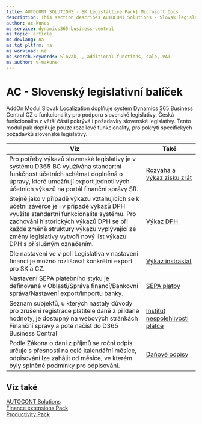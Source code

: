```yaml
---
title: AUTOCONT SOLUTIONS - SK Legistaltive Pack| Microsoft Docs
description: This section describes AUTOCONT Solutions - Slovak legislation
author: ac-kunes
ms.service: dynamics365-business-central
ms.topic: article
ms.devlang: na
ms.tgt_pltfrm: na
ms.workload: na
ms.search.keywords: Slovak, , additional functions, sale, VAT
ms.author: v-makune
---
```


# AC - Slovenský legislativní balíček

 AddOn Modul Slovak Localization doplňuje systém Dynamics 365 Business Central CZ o funkcionality pro podporu slovenské legislativy. Česká funkcionalita z větší části pokrývá i požadavky slovenské legislativy. Tento modul pak doplňuje pouze rozdílové funkcionality, pro pokrytí specifických požadavků slovenské legislativy. 

|Viz|Také|
|-|-|
|Pro potřeby výkazů slovenské legislativy je v systému D365 BC využívána standartní funkčnost účetních schémat doplněná o úpravy, které umožňují export jednotlivých účetních výkazů na portál finanční správy SR.|[Rozvaha a výkaz zisku zrát](ac-sk-x.md)|
|Stejně jako v případě výkazu vztahujících se k účetní závěrce je i v případě výkazů DPH využita standartní funkcionalita systému. Pro zachování historických výkazů DPH se při každé změně struktury výkazu vyplývající ze změny legislativy vytvoří nový list výkazu DPH s příslušným označením.|[Výkaz DPH](ac-sk-vat-md)|
|Dle nastavení ve v poli Legislativa v nastavení financí je možno rozlišovat konkrétní export pro SK a CZ.|[Výkaz instrastat](ac-sk-intrastat.md)|
|Nastavení SEPA platebního styku je definované v Oblasti/Správa financí/Bankovní správa/Nastavení export/importu banky.|[SEPA platby](ac-sk-sepa.md)|
|Seznam subjektů, u kterých nastaly důvody pro zrušení registrace platitele daně z přidané hodnoty, je dostupný na webových stránkách Finanční správy a poté načíst do D365 Business Central|[Institut nespolehlivosti plátce](ac-sk-unreability-payer.md)|
|Podle Zákona o dani z příjmů se roční odpis určuje s přesností na celé kalendářní měsíce, odpisování lze zahájit od měsíce, ve kterém byly splněné podmínky pro odpisování.|[Daňové odpisy](ac-sk-vat-depreciation.md)|


## Viz také 
[AUTOCONT Solutions](../index.md)  
[Finance extensions Pack](../AC-FinancialPack/ac-finance-pack.md)  
[Productivity Pack](../AC-ProductivityPack/ac-productivity-pack.md)

